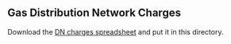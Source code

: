 ## Gas Distribution Network Charges

Download the [DN charges spreadsheet](https://www.gasgovernance.co.uk/DNcharges)
and put it in this directory.

